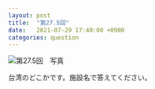 ```yaml
---
layout: post
title:  "第27.5回"
date:   2021-07-29 17:40:00 +0900
categories: question
---
```


![第27.5回　写真](/kokodoko/images/q27.5.jpg)

台湾のどこかです。施設名で答えてください。
